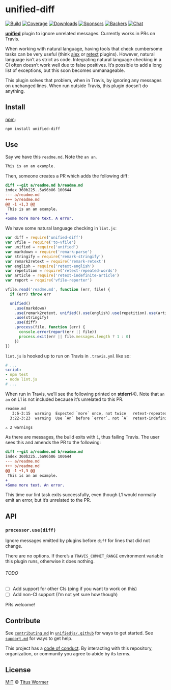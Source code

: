 # unified-diff

[![Build][build-badge]][build]
[![Coverage][coverage-badge]][coverage]
[![Downloads][downloads-badge]][downloads]
[![Sponsors][sponsors-badge]][collective]
[![Backers][backers-badge]][collective]
[![Chat][chat-badge]][chat]

[**unified**][unified] plugin to ignore unrelated messages.
Currently works in PRs on Travis.

When working with natural language, having tools that check cumbersome tasks
can be very useful (think [alex][] or [retext][] plugins).
However, natural language isn’t as strict as code.
Integrating natural language checking in a CI often doesn’t work well due to
false positives.
It’s possible to add a long list of exceptions, but this soon becomes
unmanageable.

This plugin solves that problem, when in Travis, by ignoring any messages on
unchanged lines.
When run outside Travis, this plugin doesn’t do anything.

## Install

[npm][]:

```sh
npm install unified-diff
```

## Use

Say we have this `readme.md`.
Note the `an an`.

```markdown
This is an an example.
```

Then, someone creates a PR which adds the following diff:

```diff
diff --git a/readme.md b/readme.md
index 360b225..5a96b86 100644
--- a/readme.md
+++ b/readme.md
@@ -1 +1,3 @@
 This is an an example.
+
+Some more more text. A error.
```

We have some natural language checking in `lint.js`:

```js
var diff = require('unified-diff')
var vfile = require('to-vfile')
var unified = require('unified')
var markdown = require('remark-parse')
var stringify = require('remark-stringify')
var remark2retext = require('remark-retext')
var english = require('retext-english')
var repetition = require('retext-repeated-words')
var article = require('retext-indefinite-article')
var report = require('vfile-reporter')

vfile.read('readme.md', function (err, file) {
  if (err) throw err

  unified()
    .use(markdown)
    .use(remark2retext, unified().use(english).use(repetition).use(article))
    .use(stringify)
    .use(diff)
    .process(file, function (err) {
      console.error(report(err || file))
      process.exit(err || file.messages.length ? 1 : 0)
    })
})
```

`lint.js` is hooked up to run on Travis in `.travis.yml` like so:

```yml
# ...
script:
- npm test
- node lint.js
# ...
```

When run in Travis, we’ll see the following printed on **stderr**(4).
Note that `an an` on L1 is not included because it’s unrelated to this PR.

```txt
readme.md
   3:6-3:15  warning  Expected `more` once, not twice   retext-repeated-words      retext-repeated-words
  3:22-3:23  warning  Use `An` before `error`, not `A`  retext-indefinite-article  retext-indefinite-article

⚠ 2 warnings
```

As there are messages, the build exits with `1`, thus failing Travis.
The user sees this and amends the PR to the following:

```diff
diff --git a/readme.md b/readme.md
index 360b225..5a96b86 100644
--- a/readme.md
+++ b/readme.md
@@ -1 +1,3 @@
 This is an an example.
+
+Some more text. An error.
```

This time our lint task exits successfully, even though L1 would normally emit
an error, but it’s unrelated to the PR.

## API

### `processor.use(diff)`

Ignore messages emitted by plugins before `diff` for lines that did not change.

There are no options.
If there’s a `TRAVIS_COMMIT_RANGE` environment variable this plugin runs,
otherwise it does nothing.

###### TODO

*   [ ] Add support for other CIs (ping if you want to work on this)
*   [ ] Add non-CI support (I’m not yet sure how though)

PRs welcome!

## Contribute

See [`contributing.md`][contributing] in [`unifiedjs/.github`][health] for ways
to get started.
See [`support.md`][support] for ways to get help.

This project has a [code of conduct][coc].
By interacting with this repository, organization, or community you agree to
abide by its terms.

## License

[MIT][license] © [Titus Wormer][author]

<!-- Definitions -->

[build-badge]: https://img.shields.io/travis/unifiedjs/unified-diff.svg

[build]: https://travis-ci.org/unifiedjs/unified-diff

[coverage-badge]: https://img.shields.io/codecov/c/github/unifiedjs/unified-diff.svg

[coverage]: https://codecov.io/github/unifiedjs/unified-diff

[downloads-badge]: https://img.shields.io/npm/dm/unified-diff.svg

[downloads]: https://www.npmjs.com/package/unified-diff

[sponsors-badge]: https://opencollective.com/unified/sponsors/badge.svg

[backers-badge]: https://opencollective.com/unified/backers/badge.svg

[collective]: https://opencollective.com/unified

[chat-badge]: https://img.shields.io/badge/chat-spectrum-7b16ff.svg

[chat]: https://spectrum.chat/unified

[npm]: https://docs.npmjs.com/cli/install

[health]: https://github.com/unifiedjs/.github

[contributing]: https://github.com/unifiedjs/.github/blob/master/contributing.md

[support]: https://github.com/unifiedjs/.github/blob/master/support.md

[coc]: https://github.com/unifiedjs/.github/blob/master/code-of-conduct.md

[license]: license

[author]: https://wooorm.com

[unified]: https://github.com/unifiedjs/unified

[alex]: https://github.com/wooorm/alex

[retext]: https://github.com/retextjs/retext/blob/master/doc/plugins.md#list-of-plugins
